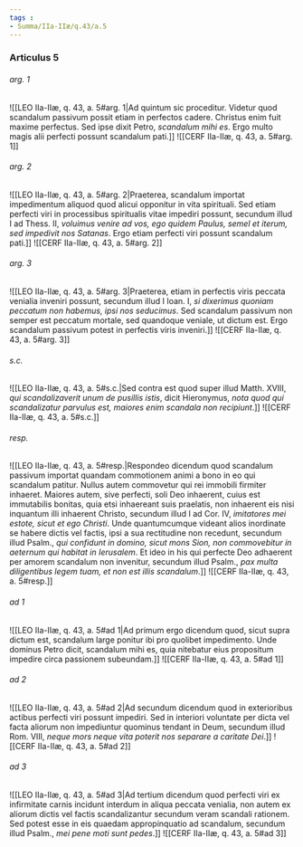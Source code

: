 ```yaml
---
tags : 
- Summa/IIa-IIæ/q.43/a.5
---
```


### Articulus 5

###### arg. 1
![[LEO IIa-IIæ, q. 43, a. 5#arg. 1|Ad quintum sic proceditur. Videtur quod scandalum passivum possit etiam in perfectos cadere. Christus enim fuit maxime perfectus. Sed ipse dixit Petro, *scandalum mihi es*. Ergo multo magis alii perfecti possunt scandalum pati.]]
![[CERF IIa-IIæ, q. 43, a. 5#arg. 1]]

###### arg. 2
![[LEO IIa-IIæ, q. 43, a. 5#arg. 2|Praeterea, scandalum importat impedimentum aliquod quod alicui opponitur in vita spirituali. Sed etiam perfecti viri in processibus spiritualis vitae impediri possunt, secundum illud I ad Thess. II, *voluimus venire ad vos, ego quidem Paulus, semel et iterum, sed impedivit nos Satanas*. Ergo etiam perfecti viri possunt scandalum pati.]]
![[CERF IIa-IIæ, q. 43, a. 5#arg. 2]]

###### arg. 3
![[LEO IIa-IIæ, q. 43, a. 5#arg. 3|Praeterea, etiam in perfectis viris peccata venialia inveniri possunt, secundum illud I Ioan. I, *si dixerimus quoniam peccatum non habemus, ipsi nos seducimus*. Sed scandalum passivum non semper est peccatum mortale, sed quandoque veniale, ut dictum est. Ergo scandalum passivum potest in perfectis viris inveniri.]]
![[CERF IIa-IIæ, q. 43, a. 5#arg. 3]]

###### s.c.
![[LEO IIa-IIæ, q. 43, a. 5#s.c.|Sed contra est quod super illud Matth. XVIII, *qui scandalizaverit unum de pusillis istis*, dicit Hieronymus, *nota quod qui scandalizatur parvulus est, maiores enim scandala non recipiunt*.]]
![[CERF IIa-IIæ, q. 43, a. 5#s.c.]]

###### resp.
![[LEO IIa-IIæ, q. 43, a. 5#resp.|Respondeo dicendum quod scandalum passivum importat quandam commotionem animi a bono in eo qui scandalum patitur. Nullus autem commovetur qui rei immobili firmiter inhaeret. Maiores autem, sive perfecti, soli Deo inhaerent, cuius est immutabilis bonitas, quia etsi inhaereant suis praelatis, non inhaerent eis nisi inquantum illi inhaerent Christo, secundum illud I ad Cor. IV, *imitatores mei estote, sicut et ego Christi*. Unde quantumcumque videant alios inordinate se habere dictis vel factis, ipsi a sua rectitudine non recedunt, secundum illud Psalm., *qui confidunt in domino, sicut mons Sion, non commovebitur in aeternum qui habitat in Ierusalem*. Et ideo in his qui perfecte Deo adhaerent per amorem scandalum non invenitur, secundum illud Psalm., *pax multa diligentibus legem tuam, et non est illis scandalum*.]]
![[CERF IIa-IIæ, q. 43, a. 5#resp.]]

###### ad 1
![[LEO IIa-IIæ, q. 43, a. 5#ad 1|Ad primum ergo dicendum quod, sicut supra dictum est, scandalum large ponitur ibi pro quolibet impedimento. Unde dominus Petro dicit, scandalum mihi es, quia nitebatur eius propositum impedire circa passionem subeundam.]]
![[CERF IIa-IIæ, q. 43, a. 5#ad 1]]

###### ad 2
![[LEO IIa-IIæ, q. 43, a. 5#ad 2|Ad secundum dicendum quod in exterioribus actibus perfecti viri possunt impediri. Sed in interiori voluntate per dicta vel facta aliorum non impediuntur quominus tendant in Deum, secundum illud Rom. VIII, *neque mors neque vita poterit nos separare a caritate Dei*.]]
![[CERF IIa-IIæ, q. 43, a. 5#ad 2]]

###### ad 3
![[LEO IIa-IIæ, q. 43, a. 5#ad 3|Ad tertium dicendum quod perfecti viri ex infirmitate carnis incidunt interdum in aliqua peccata venialia, non autem ex aliorum dictis vel factis scandalizantur secundum veram scandali rationem. Sed potest esse in eis quaedam appropinquatio ad scandalum, secundum illud Psalm., *mei pene moti sunt pedes*.]]
![[CERF IIa-IIæ, q. 43, a. 5#ad 3]]

